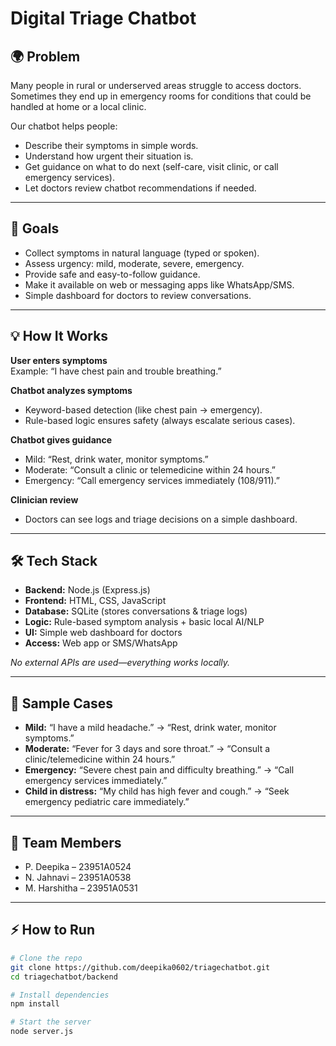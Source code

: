 # Digital Triage Chatbot

## 🌍 Problem

Many people in rural or underserved areas struggle to access doctors. Sometimes they end up in emergency rooms for conditions that could be handled at home or a local clinic.

Our chatbot helps people:

- Describe their symptoms in simple words.
- Understand how urgent their situation is.
- Get guidance on what to do next (self-care, visit clinic, or call emergency services).
- Let doctors review chatbot recommendations if needed.

---

## 🎯 Goals

- Collect symptoms in natural language (typed or spoken).  
- Assess urgency: mild, moderate, severe, emergency.  
- Provide safe and easy-to-follow guidance.  
- Make it available on web or messaging apps like WhatsApp/SMS.  
- Simple dashboard for doctors to review conversations.  

---

## 💡 How It Works

**User enters symptoms**  
Example: “I have chest pain and trouble breathing.”

**Chatbot analyzes symptoms**  
- Keyword-based detection (like chest pain → emergency).  
- Rule-based logic ensures safety (always escalate serious cases).  

**Chatbot gives guidance**  
- Mild: “Rest, drink water, monitor symptoms.”  
- Moderate: “Consult a clinic or telemedicine within 24 hours.”  
- Emergency: “Call emergency services immediately (108/911).”  

**Clinician review**  
- Doctors can see logs and triage decisions on a simple dashboard.  

---

## 🛠 Tech Stack

- **Backend:** Node.js (Express.js)  
- **Frontend:** HTML, CSS, JavaScript  
- **Database:** SQLite (stores conversations & triage logs)  
- **Logic:** Rule-based symptom analysis + basic local AI/NLP  
- **UI:** Simple web dashboard for doctors  
- **Access:** Web app or SMS/WhatsApp  

*No external APIs are used—everything works locally.*  

---

## 🚀 Sample Cases

- **Mild:** “I have a mild headache.” → “Rest, drink water, monitor symptoms.”  
- **Moderate:** “Fever for 3 days and sore throat.” → “Consult a clinic/telemedicine within 24 hours.”  
- **Emergency:** “Severe chest pain and difficulty breathing.” → “Call emergency services immediately.”  
- **Child in distress:** “My child has high fever and cough.” → “Seek emergency pediatric care immediately.”  

---

## 👥 Team Members
- P. Deepika – 23951A0524  
- N. Jahnavi – 23951A0538  
- M. Harshitha – 23951A0531
  
---

## ⚡ How to Run

```bash
# Clone the repo
git clone https://github.com/deepika0602/triagechatbot.git
cd triagechatbot/backend

# Install dependencies
npm install

# Start the server
node server.js
